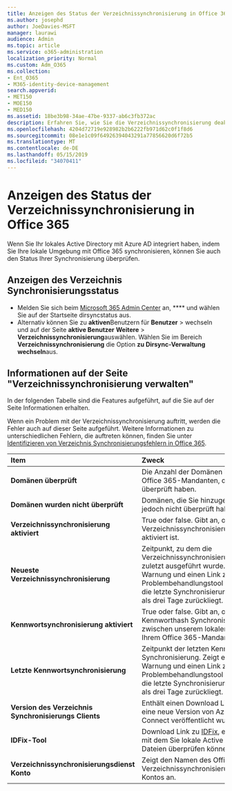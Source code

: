 ```yaml
---
title: Anzeigen des Status der Verzeichnissynchronisierung in Office 365
ms.author: josephd
author: JoeDavies-MSFT
manager: laurawi
audience: Admin
ms.topic: article
ms.service: o365-administration
localization_priority: Normal
ms.custom: Adm_O365
ms.collection:
- Ent_O365
- M365-identity-device-management
search.appverid:
- MET150
- MOE150
- MED150
ms.assetid: 18be3b98-34ae-47be-9337-ab6c3fb372ac
description: Erfahren Sie, wie Sie die Verzeichnissynchronisierung deaktivieren. Sie können den Status auch anzeigen.
ms.openlocfilehash: 4204d72719e928982b2b6222fb971d62c0f1f8d6
ms.sourcegitcommit: 08e1e1c09f64926394043291a77856620d6f72b5
ms.translationtype: MT
ms.contentlocale: de-DE
ms.lasthandoff: 05/15/2019
ms.locfileid: "34070411"
---
```

# <a name="view-directory-synchronization-status-in-office-365"></a>Anzeigen des Status der Verzeichnissynchronisierung in Office 365

Wenn Sie Ihr lokales Active Directory mit Azure AD integriert haben, indem Sie Ihre lokale Umgebung mit Office 365 synchronisieren, können Sie auch den Status Ihrer Synchronisierung überprüfen.
  
## <a name="view-directory-synchronization-status"></a>Anzeigen des Verzeichnis Synchronisierungsstatus

- Melden Sie sich beim [Microsoft 365 Admin Center](https://admin.microsoft.com) an, **** und wählen Sie auf der Startseite dirsyncstatus aus.
- Alternativ können Sie zu **aktiven**Benutzern für **Benutzer** \> wechseln und auf der Seite **aktive Benutzer** **Weitere** \> **Verzeichnissynchronisierung**auswählen. Wählen Sie im Bereich **Verzeichnissynchronisierung** die Option **zu Dirsync-Verwaltung wechseln**aus.

## <a name="information-on-the-manage-directory-synchronization-page"></a>Informationen auf der Seite "Verzeichnissynchronisierung verwalten"

In der folgenden Tabelle sind die Features aufgeführt, auf die Sie auf der Seite Informationen erhalten.
  
Wenn ein Problem mit der Verzeichnissynchronisierung auftritt, werden die Fehler auch auf dieser Seite aufgeführt. Weitere Informationen zu unterschiedlichen Fehlern, die auftreten können, finden Sie unter [Identifizieren von Verzeichnis Synchronisierungsfehlern in Office 365](identify-directory-synchronization-errors.md).
  
|**Item**|**Zweck**|
|:-----|:-----|
|**Domänen überprüft** | Die Anzahl der Domänen in Ihrem Office 365-Mandanten, die Sie überprüft haben. |
|**Domänen wurden nicht überprüft** | Domänen, die Sie hinzugefügt, jedoch nicht überprüft haben. |
|**Verzeichnissynchronisierung aktiviert** |True oder false. Gibt an, ob die Verzeichnissynchronisierung aktiviert ist. |
|**Neueste Verzeichnissynchronisierung** | Zeitpunkt, zu dem die Verzeichnissynchronisierung zuletzt ausgeführt wurde. Zeigt eine Warnung und einen Link zu einem Problembehandlungstool an, wenn die letzte Synchronisierung mehr als drei Tage zurückliegt. |
|**Kennwortsynchronisierung aktiviert** | True oder false. Gibt an, ob eine Kennworthash Synchronisierung zwischen unserem lokalen und Ihrem Office 365-Mandanten statt. |
|**Letzte Kennwortsynchronisierung** | Zeitpunkt der letzten Kennworthash Synchronisierung. Zeigt eine Warnung und einen Link zu einem Problembehandlungstool an, wenn die letzte Synchronisierung mehr als drei Tage zurückliegt. |
|**Version des Verzeichnis Synchronisierungs Clients** | Enthält einen Download Link, wenn eine neue Version von Azure AD Connect veröffentlicht wurde. |
|**IDFix-Tool** | Download Link zu [IDFix](install-and-run-idfix.md), ein Tool, mit dem Sie lokale Active Directory-Dateien überprüfen können. |
|**Verzeichnissynchronisierungsdienst Konto** | Zeigt den Namen des Office 365-Verzeichnissynchronisierungsdienst Kontos an. |